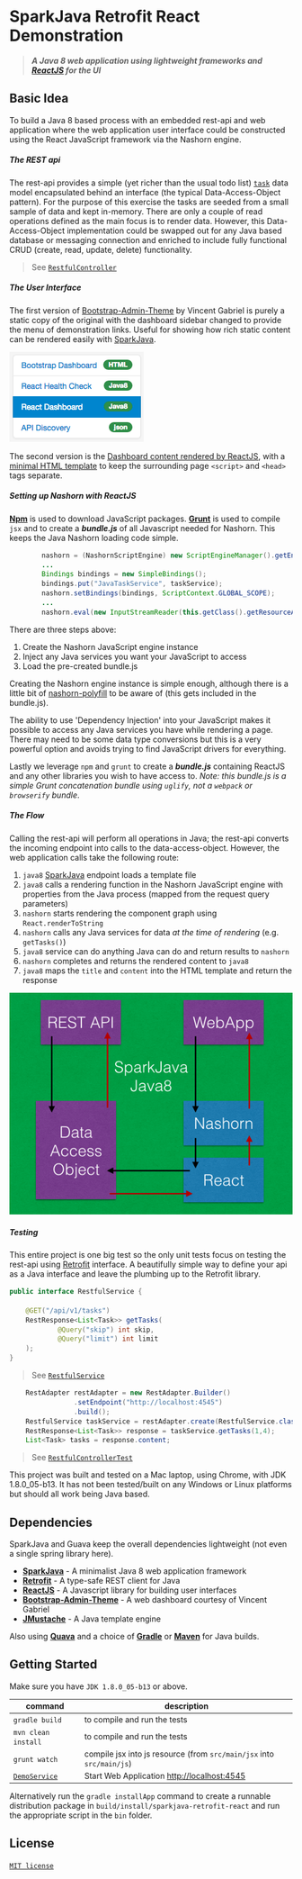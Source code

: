 # SparkJava Retrofit React Demonstration

> ___A Java 8 web application using lightweight frameworks and [ReactJS](https://facebook.github.io/react/) for the UI___



## Basic Idea

To build a Java 8 based process with an embedded rest-api and web application where the web application user interface could be constructed using the React JavaScript framework via the Nashorn engine.


##### The REST api

The rest-api provides a simple (yet richer than the usual todo list) [`task`](src/main/java/me/roybailey/model/Task.java) data model encapsulated behind an interface (the typical Data-Access-Object pattern).  For the purpose of this exercise the tasks are seeded from a small sample of data and kept in-memory.  There are only a couple of read operations defined as the main focus is to render data.  However, this Data-Access-Object implementation could be swapped out for any Java based database or messaging connection and enriched to include fully functional CRUD (create, read, update, delete) functionality.

> See [`RestfulController`](src/main/java/me/roybailey/http/RestfulController.java)


##### The User Interface

The first version of [Bootstrap-Admin-Theme](https://github.com/VinceG/Bootstrap-Admin-Theme) by Vincent Gabriel is purely a static copy of the original with the dashboard sidebar changed to provide the menu of demonstration links.  Useful for showing how rich static content can be rendered easily with [SparkJava](http://sparkjava.com/).

![SideBar](docs/sidebar.png)

The second version is the [Dashboard content rendered by ReactJS](src/main/jsx/dashboard.jsx), with a [minimal HTML template](src/main/resources/webapp/assets/dashboard.html) to keep the surrounding page `<script>` and `<head>` tags separate.


##### Setting up Nashorn with ReactJS

**[Npm](https://www.npmjs.com/)** is used to download JavaScript packages.  **[Grunt](http://gruntjs.com/)** is used to compile `jsx` and to create a ***bundle.js*** of all Javascript needed for Nashorn.  This keeps the Java Nashorn loading code simple.

```Java
        nashorn = (NashornScriptEngine) new ScriptEngineManager().getEngineByName("nashorn");
		...
        Bindings bindings = new SimpleBindings();
        bindings.put("JavaTaskService", taskService);
        nashorn.setBindings(bindings, ScriptContext.GLOBAL_SCOPE);
        ...
        nashorn.eval(new InputStreamReader(this.getClass().getResourceAsStream("/webapp/bundle.min.js")));
```

There are three steps above:

1. Create the Nashorn JavaScript engine instance
1. Inject any Java services you want your JavaScript to access
1. Load the pre-created bundle.js

Creating the Nashorn engine instance is simple enough, although there is a little bit of [nashorn-polyfill](src/main/js/nashorn-polyfill.js) to be aware of (this gets included in the bundle.js).

The ability to use 'Dependency Injection' into your JavaScript makes it possible to access any Java services you have while rendering a page.  There may need to be some data type conversions but this is a very powerful option and avoids trying to find JavaScript drivers for everything.

Lastly we leverage `npm` and `grunt` to create a ***bundle.js*** containing ReactJS and any other libraries you wish to have access to.  *Note: this bundle.js is a simple Grunt concatenation bundle using `uglify`, not a `webpack` or `browserify` bundle*.


##### The Flow

Calling the rest-api will perform all operations in Java; the rest-api converts the incoming endpoint into calls to the data-access-object.  However, the web application calls take the following route:

1. `java8` [SparkJava](http://sparkjava.com/) endpoint loads a template file
1. `java8` calls a rendering function in the Nashorn JavaScript engine with properties from the Java process (mapped from the request query parameters)
1. `nashorn` starts rendering the component graph using `React.renderToString`
1. `nashorn` calls any Java services for data *at the time of rendering* (e.g. `getTasks()`)
1. `java8` service can do anything Java can do and return results to `nashorn` 
1. `nashorn` completes and returns the rendered content to `java8`
1. `java8` maps the `title` and `content` into the HTML template and return the response 

![Java8 React Diagram](docs/java8react.png)


##### Testing

This entire project is one big test so the only unit tests focus on testing the rest-api using [Retrofit](http://square.github.io/retrofit/) interface.  A beautifully simple way to define your api as a Java interface and leave the plumbing up to the Retrofit library.

```Java
public interface RestfulService {

    @GET("/api/v1/tasks")
    RestResponse<List<Task>> getTasks(
            @Query("skip") int skip,
            @Query("limit") int limit
    );
}
```

> See [`RestfulService`](src/main/java/me/roybailey/http/RestfulService)

```Java
    RestAdapter restAdapter = new RestAdapter.Builder()
                .setEndpoint("http://localhost:4545")
                .build();
    RestfulService taskService = restAdapter.create(RestfulService.class);
    RestResponse<List<Task>> response = taskService.getTasks(1,4);
    List<Task> tasks = response.content;
```

> See [`RestfulControllerTest`](src/test/java/me/roybailey/http/RestfulControllerTest)

This project was built and tested on a Mac laptop, using Chrome, with JDK 1.8.0_05-b13.  It has not been tested/built on any Windows or Linux platforms but should all work being Java based.


## Dependencies

SparkJava and Guava keep the overall dependencies lightweight (not even a single spring library here).


* **[SparkJava](http://sparkjava.com/)** - A minimalist Java 8 web application framework
* **[Retrofit](http://square.github.io/retrofit/)** - A type-safe REST client for Java
* **[ReactJS](http://facebook.github.io/react/)** - A Javascript library for building user interfaces
* **[Bootstrap-Admin-Theme](https://github.com/VinceG/Bootstrap-Admin-Theme)** - A web dashboard courtesy of Vincent Gabriel
* **[JMustache](https://github.com/samskivert/jmustache)** - A Java template engine

Also using **[Quava](https://code.google.com/p/guava-libraries/)** and a choice of **[Gradle](http://gradle)** or **[Maven](http://maven.apache.org)** for Java builds.


## Getting Started

Make sure you have `JDK 1.8.0_05-b13` or above.

command | description
--------|------------
`gradle build` | to compile and run the tests
`mvn clean install` | to compile and run the tests
`grunt watch` | compile jsx into js resource (from `src/main/jsx` into `src/main/js`)
[`DemoService`](src/main/java/me/roybailey/http/DemoService.java) | Start Web Application [http://localhost:4545](http://localhost:4545)

Alternatively run the `gradle installApp` command to create a runnable distribution package in `build/install/sparkjava-retrofit-react` and run the appropriate script in the `bin` folder.


## License

[`MIT license`](LICENSE)
